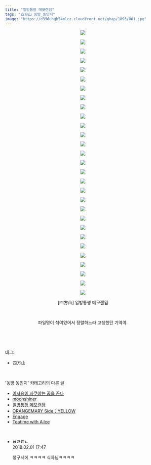 ```yaml
---
title: "일방통행 메모랜덤"
tags: "四方山 동방_동인지"
image: "https://d396uhqh54mlcz.cloudfront.net/ghap/1893/001.jpg"
---
```

<div class="article">
<p style="text-align: center; clear: none; float: none;"><img src="{{ site.imgserver7 }}/ghap/1893/001.jpg"/></p>
<p style="text-align: center; clear: none; float: none;"><img src="{{ site.imgserver7 }}/ghap/1893/002.jpg"/></p>
<p style="text-align: center; clear: none; float: none;"><img src="{{ site.imgserver7 }}/ghap/1893/003.jpg"/></p>
<p style="text-align: center; clear: none; float: none;"><img src="{{ site.imgserver7 }}/ghap/1893/004.jpg"/></p>
<p style="text-align: center; clear: none; float: none;"><img src="{{ site.imgserver7 }}/ghap/1893/005.jpg"/></p>
<p style="text-align: center; clear: none; float: none;"><img src="{{ site.imgserver7 }}/ghap/1893/006.jpg"/></p>
<p style="text-align: center; clear: none; float: none;"><img src="{{ site.imgserver7 }}/ghap/1893/007.jpg"/></p>
<p style="text-align: center; clear: none; float: none;"><img src="{{ site.imgserver7 }}/ghap/1893/008.jpg"/></p>
<p style="text-align: center; clear: none; float: none;"><img src="{{ site.imgserver7 }}/ghap/1893/009.jpg"/></p>
<p style="text-align: center; clear: none; float: none;"><img src="{{ site.imgserver7 }}/ghap/1893/010.jpg"/></p>
<p style="text-align: center; clear: none; float: none;"><img src="{{ site.imgserver7 }}/ghap/1893/011.jpg"/></p>
<p style="text-align: center; clear: none; float: none;"><img src="{{ site.imgserver7 }}/ghap/1893/012.jpg"/></p>
<p style="text-align: center; clear: none; float: none;"><img src="{{ site.imgserver7 }}/ghap/1893/013.jpg"/></p>
<p style="text-align: center; clear: none; float: none;"><img src="{{ site.imgserver7 }}/ghap/1893/014.jpg"/></p>
<p style="text-align: center; clear: none; float: none;"><img src="{{ site.imgserver7 }}/ghap/1893/015.jpg"/></p>
<p style="text-align: center; clear: none; float: none;"><img src="{{ site.imgserver7 }}/ghap/1893/016.jpg"/></p>
<p style="text-align: center; clear: none; float: none;"><img src="{{ site.imgserver7 }}/ghap/1893/017.jpg"/></p>
<p style="text-align: center; clear: none; float: none;"><img src="{{ site.imgserver7 }}/ghap/1893/018.jpg"/></p>
<p style="text-align: center; clear: none; float: none;"><img src="{{ site.imgserver7 }}/ghap/1893/019.jpg"/></p>
<p style="text-align: center; clear: none; float: none;"><img src="{{ site.imgserver7 }}/ghap/1893/020.jpg"/></p>
<p style="text-align: center; clear: none; float: none;"><img src="{{ site.imgserver7 }}/ghap/1893/021.jpg"/></p>
<p style="text-align: center; clear: none; float: none;"><img src="{{ site.imgserver7 }}/ghap/1893/022.jpg"/></p>
<p style="text-align: center; clear: none; float: none;"><img src="{{ site.imgserver7 }}/ghap/1893/023.jpg"/></p>
<p style="text-align: center; clear: none; float: none;"><img src="{{ site.imgserver7 }}/ghap/1893/024.jpg"/></p>
<p style="text-align: center; clear: none; float: none;"><img src="{{ site.imgserver7 }}/ghap/1893/025.jpg"/></p>
<p style="text-align: center; clear: none; float: none;"><img src="{{ site.imgserver7 }}/ghap/1893/026.jpg"/></p>
<p style="text-align: center; clear: none; float: none;"><img src="{{ site.imgserver7 }}/ghap/1893/027.jpg"/></p>
<p style="text-align: center; clear: none; float: none;"><img src="{{ site.imgserver7 }}/ghap/1893/028.jpg"/></p>
<p style="text-align: center; clear: none; float: none;"><img src="{{ site.imgserver7 }}/ghap/1893/029.jpg"/></p>
<p style="text-align: center; clear: none; float: none;">[四方山] 일방통행 메모랜덤</p>
<p style="text-align: center; clear: none; float: none;"><br/></p>
<p style="text-align: center; clear: none; float: none;">파일명이 섞여있어서 정렬하느라 고생했던 기억이.</p>
<p><br/></p>
</div><br/>
<div class="tagTrail">
<p>태그: </p>
<ul>
<li>四方山</li>
</ul>
</div><br/>
<div class="another">
<p>'동방 동인지' 카테고리의 다른 글</p>
<ul>
<li><a href="/ghap_1895">이자요이 사쿠야는 꿈을 꾼다</a></li>
<li><a href="/ghap_1894">moonshiner</a></li>
<li><a href="/ghap_1893">일방통행 메모랜덤</a></li>
<li><a href="/ghap_1892">ORANGEMARY Side：YELLOW</a></li>
<li><a href="/ghap_1891">Engage</a></li>
<li><a href="/ghap_1890">Teatime with Ailce</a></li>
</ul>
</div><br/>
<div class="cb_module cb_fluid">
<div class="cb_wrt cb_profile">
<div class="comment">
<ul>
<li class="cb_thumb_off" id="comment15189328">
<div class="cb_comment_area">
<div class="cb_info_area">
<div class="cb_section">
<span class="cb_nick_name">ㅂㄹㅌㄴ</span>
</div>
<div class="cb_section">
<span class="cb_date">2018.02.01 17:47 </span>
</div>
</div>
<div class="cb_dsc_comment">
<p class="cb_dsc">
											청구서에 ㅋㅋㅋㅋ 식자님ㅋㅋㅋㅋ
										</p>
</div>
</div></li>
</ul>
</div>
</div><!-- commentList close -->
</div><br/>

